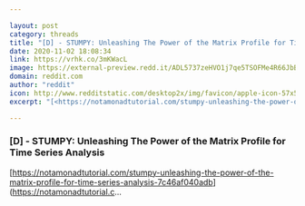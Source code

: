 ```yaml
---

layout: post
category: threads
title: "[D] - STUMPY: Unleashing The Power of the Matrix Profile for Time Series Analysis"
date: 2020-11-02 18:08:34
link: https://vrhk.co/3mKWacL
image: https://external-preview.redd.it/ADL5737zeHVO1j7qe5TSOFMe4R66JbBCziNj67snKuA.jpg?width=1170&height=357&auto=webp&crop=1170:357,smart&s=2fe7fe5940989d162ae327a9ded9ee2bdcc35597
domain: reddit.com
author: "reddit"
icon: http://www.redditstatic.com/desktop2x/img/favicon/apple-icon-57x57.png
excerpt: "[<https://notamonadtutorial.com/stumpy-unleashing-the-power-of-the-matrix-profile-for-time-series-analysis-7c46af040adb>](<https://notamonadtutorial.c>..."

---
```


### [D] - STUMPY: Unleashing The Power of the Matrix Profile for Time Series Analysis

[<https://notamonadtutorial.com/stumpy-unleashing-the-power-of-the-matrix-profile-for-time-series-analysis-7c46af040adb>](<https://notamonadtutorial.c>...
